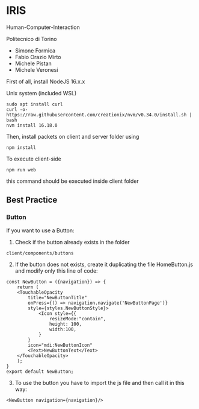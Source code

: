 # IRIS

Human-Computer-Interaction

Politecnico di Torino

- Simone Formica
- Fabio Orazio Mirto
- Michele Pistan
- Michele Veronesi

First of all, install NodeJS 16.x.x

Unix system (included WSL)
```
sudo apt install curl
curl -o- https://raw.githubusercontent.com/creationix/nvm/v0.34.0/install.sh | bash 
nvm install 16.18.0
```

Then, install packets on client and server folder using
```console
npm install
```

To execute client-side 
```console
npm run web 
```
this command should be executed inside client folder


## Best Practice
### Button
If you want to use a Button:
1) Check if the button already exists in the folder
```
client/components/buttons
```
2) If the button does not exists, create it duplicating the file HomeButton.js and modify only this line of code: 
```
const NewButton = ({navigation}) => {  
    return (
    <TouchableOpacity 
        title="NewButtonTitle"
        onPress={() => navigation.navigate('NewButtonPage')}
        style={styles.NewButtonStyle}>
            <Icon style={{
                resizeMode:"contain",
                height: 100,
                width:100,
            }
        }
        icon="mdi:NewButtonIcon"
        <Text>NewButtonText</Text>
    </TouchableOpacity>
    );
}
export default NewButton;

```
3) To use the button you have to import the js file and then call it in this way:
```
<NewButton navigation={navigation}/>
```
